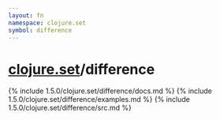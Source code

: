 ```yaml
---
layout: fn
namespace: clojure.set
symbol: difference
---
```


# [clojure.set](../)/difference

{% include 1.5.0/clojure.set/difference/docs.md %}
{% include 1.5.0/clojure.set/difference/examples.md %}
{% include 1.5.0/clojure.set/difference/src.md %}


